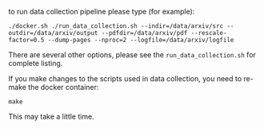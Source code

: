 to run data collection pipeline please type (for example):

    ./docker.sh ./run_data_collection.sh --indir=/data/arxiv/src --outdir=/data/arxiv/output --pdfdir=/data/arxiv/pdf --rescale-factor=0.5 --dump-pages --nproc=2 --logfile=/data/arxiv/logfile

There are several other options, please see the `run_data_collection.sh` for complete listing.

If you make changes to the scripts used in data collection, you need to re-make the docker container:
    
    make

This may take a little time.
